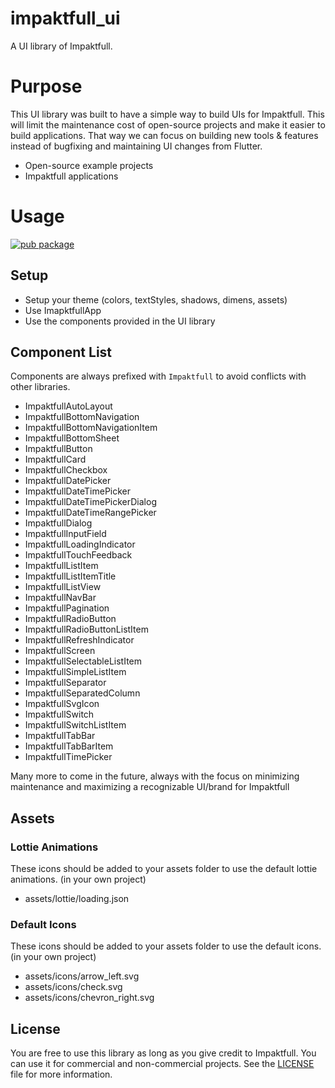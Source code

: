 # impaktfull_ui

A UI library of Impaktfull.

# Purpose

This UI library was built to have a simple way to build UIs for Impaktfull. This will limit the maintenance cost of open-source projects and make it easier to build applications. That way we can focus on building new tools & features instead of bugfixing and maintaining UI changes from Flutter.

- Open-source example projects
- Impaktfull applications

# Usage

[![pub package](https://img.shields.io/pub/v/impaktfull_ui.svg)](https://pub.dartlang.org/packages/impaktfull_ui)

## Setup

- Setup your theme (colors, textStyles, shadows, dimens, assets)
- Use ImapktfullApp
- Use the components provided in the UI library

## Component List

Components are always prefixed with `Impaktfull` to avoid conflicts with other libraries.

- ImpaktfullAutoLayout
- ImpaktfullBottomNavigation
- ImpaktfullBottomNavigationItem
- ImpaktfullBottomSheet
- ImpaktfullButton
- ImpaktfullCard
- ImpaktfullCheckbox
- ImpaktfullDatePicker
- ImpaktfullDateTimePicker
- ImpaktfullDateTimePickerDialog
- ImpaktfullDateTimeRangePicker
- ImpaktfullDialog
- ImpaktfullInputField
- ImpaktfullLoadingIndicator
- ImpaktfullTouchFeedback
- ImpaktfullListItem
- ImpaktfullListItemTitle
- ImpaktfullListView
- ImpaktfullNavBar
- ImpaktfullPagination
- ImpaktfullRadioButton
- ImpaktfullRadioButtonListItem
- ImpaktfullRefreshIndicator
- ImpaktfullScreen
- ImpaktfullSelectableListItem
- ImpaktfullSimpleListItem
- ImpaktfullSeparator
- ImpaktfullSeparatedColumn
- ImpaktfullSvgIcon
- ImpaktfullSwitch
- ImpaktfullSwitchListItem
- ImpaktfullTabBar
- ImpaktfullTabBarItem
- ImpaktfullTimePicker

Many more to come in the future, always with the focus on minimizing maintenance and maximizing a recognizable UI/brand for Impaktfull

## Assets

### Lottie Animations

These icons should be added to your assets folder to use the default lottie animations. (in your own project)

- assets/lottie/loading.json

### Default Icons

These icons should be added to your assets folder to use the default icons. (in your own project)

- assets/icons/arrow_left.svg
- assets/icons/check.svg
- assets/icons/chevron_right.svg

## License

You are free to use this library as long as you give credit to Impaktfull. You can use it for commercial and non-commercial projects.  See the [LICENSE](LICENSE) file for more information.